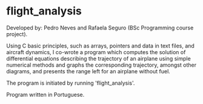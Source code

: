 # flight_analysis
Developed by: Pedro Neves and Rafaela Seguro (BSc Programming course project).

Using C basic principles, such as arrays, pointers and data in text files, and aircraft dynamics,
I co-wrote a program which computes the solution of differential equations describing the trajectory of an airplane using simple numerical methods
and graphs the corresponding trajectory, amongst other diagrams, and presents the range left for an airplane without fuel.

The program is initiated by running 'flight_analysis'.

Program written in Portuguese.
